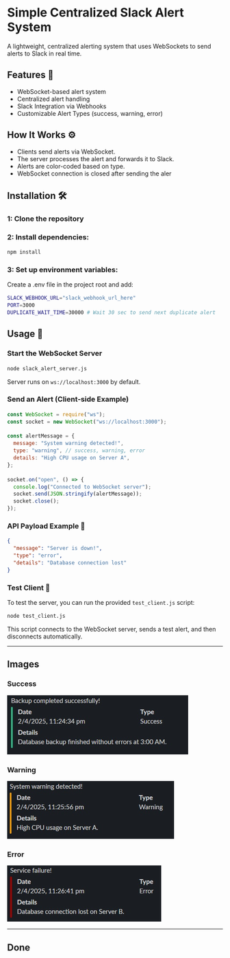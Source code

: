 # Simple Centralized Slack Alert System

A lightweight, centralized alerting system that uses WebSockets to send alerts to Slack in real time.

## Features 🚀

- WebSocket-based alert system
- Centralized alert handling
- Slack Integration via Webhooks
- Customizable Alert Types (success, warning, error)

## How It Works ⚙️

- Clients send alerts via WebSocket.
- The server processes the alert and forwards it to Slack.
- Alerts are color-coded based on type.
- WebSocket connection is closed after sending the aler

## Installation 🛠️

### 1: Clone the repository

### 2: Install dependencies:

```sh
npm install
```

### 3: Set up environment variables:

Create a .env file in the project root and add:

```sh
SLACK_WEBHOOK_URL="slack_webhook_url_here"
PORT=3000
DUPLICATE_WAIT_TIME=30000 # Wait 30 sec to send next duplicate alert
```

## Usage 🚦

### Start the WebSocket Server

```sh
node slack_alert_server.js
```

Server runs on `ws://localhost:3000` by default.

### Send an Alert (Client-side Example)

```js
const WebSocket = require("ws");
const socket = new WebSocket("ws://localhost:3000");

const alertMessage = {
  message: "System warning detected!",
  type: "warning", // success, warning, error
  details: "High CPU usage on Server A",
};

socket.on("open", () => {
  console.log("Connected to WebSocket server");
  socket.send(JSON.stringify(alertMessage));
  socket.close();
});
```

### API Payload Example 📩

```json
{
  "message": "Server is down!",
  "type": "error",
  "details": "Database connection lost"
}
```

### Test Client 🧪

To test the server, you can run the provided `test_client.js` script:

```sh
node test_client.js
```

This script connects to the WebSocket server, sends a test alert, and then disconnects automatically.

---

## Images
### Success
![Success](https://github.com/febeeh/simple-centralized-slack-alert-system/blob/main/images/success.jpg)
### Warning
![Warning](https://github.com/febeeh/simple-centralized-slack-alert-system/blob/main/images/warning.jpg)
### Error
![Error](https://github.com/febeeh/simple-centralized-slack-alert-system/blob/main/images/error.jpg)

---
## Done
